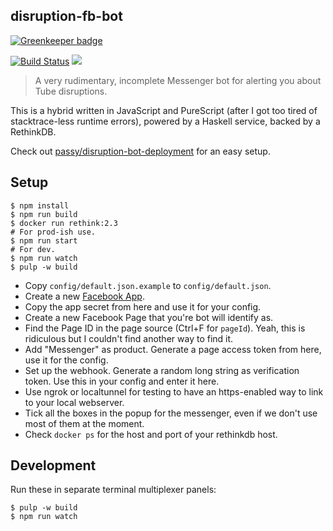 ## disruption-fb-bot

[![Greenkeeper badge](https://badges.greenkeeper.io/passy/tube-bot.svg)](https://greenkeeper.io/)

[![Build Status](https://travis-ci.org/passy/tube-bot.svg?branch=master)](https://travis-ci.org/passy/tube-bot)
[![](https://images.microbadger.com/badges/version/passy/tube-bot.svg)](https://microbadger.com/images/passy/tube-bot "Get your own version badge on microbadger.com")

> A very rudimentary, incomplete Messenger bot for alerting you about Tube
> disruptions.

This is a hybrid written in JavaScript and PureScript (after I got too tired of
stacktrace-less runtime errors), powered by a Haskell service, backed by a
RethinkDB.

Check out
[passy/disruption-bot-deployment](https://github.com/passy/disruption-bot-deployment)
for an easy setup.

## Setup

```
$ npm install
$ npm run build
$ docker run rethink:2.3
# For prod-ish use.
$ npm run start
# For dev.
$ npm run watch
$ pulp -w build
```

- Copy `config/default.json.example` to `config/default.json`.
- Create a new [Facebook App](https://developers.facebook.com).
- Copy the app secret from here and use it for your config.
- Create a new Facebook Page that you're bot will identify as.
- Find the Page ID in the page source (Ctrl+F for `pageId`). Yeah, this is
  ridiculous but I couldn't find another way to find it.
- Add "Messenger" as product. Generate a page access token from here, use it for
  the config.
- Set up the webhook. Generate a random long string as verification token. Use
  this in your config and enter it here.
- Use ngrok or localtunnel for testing to have an https-enabled way to link to
  your local webserver.
- Tick all the boxes in the popup for the messenger, even if we don't use most
  of them at the moment.
- Check `docker ps` for the host and port of your rethinkdb host.

## Development

Run these in separate terminal multiplexer panels:

```
$ pulp -w build
$ npm run watch
```
